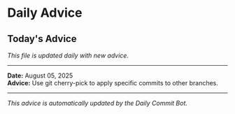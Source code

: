 # Daily Advice

## Today's Advice
*This file is updated daily with new advice.*

---

**Date:** August 05, 2025  
**Advice:** Use git cherry-pick to apply specific commits to other branches.

---

*This advice is automatically updated by the Daily Commit Bot.*
